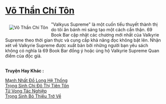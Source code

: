 <a href="https://truyenwiki.net/vo-than-chi-ton.36689/" title="Võ Thần Chí Tôn"><h1>Võ Thần Chí Tôn</h1></a><div style="display:table"><img align="right" style="float: left; padding: 10px;" src="https://truyenwiki.net/a/img/str/src/36689.jpg" alt="Võ Thần Chí Tôn">"Valkyus Supreme" là một cuốn tiểu thuyết thành thị do tôi ăn bánh mì sáng tạo một cách cẩn thận. 69 Book Bar cập nhật các chương mới nhất của Valkyrie Supreme theo thời gian thực và cung cấp khả năng đọc không bật lên. Nhận xét về Valkyrie Supreme được xuất bản bởi những người bạn yêu sách không có nghĩa là 69 Book Bar đồng ý hoặc ủng hộ Valkyrie Supreme Quan điểm của độc giả.</div><p><br><b>Truyện Hay Khác :</b></p><a href="https://truyenwiki.net/manh-nhat-do-long-he-thong.35528/" alt="Mạnh Nhất Đồ Long Hệ Thống">Mạnh Nhất Đồ Long Hệ Thống</a><br/><a href="https://sangtacviet.wordpress.com/2020/10/22/trong-sinh-chi-do-thi-tien-ton/" alt="Trọng Sinh Chi Đô Thị Tiên Tôn">Trọng Sinh Chi Đô Thị Tiên Tôn</a><br/><a href="https://sangtacviet.wordpress.com/2020/10/22/tu-vong-tac-nghiep/" alt="Tử Vong Tác Nghiệp">Tử Vong Tác Nghiệp</a><br/><a href="https://sangtacviet.wordpress.com/2020/10/22/trong-sinh-bo-thieu-tro-ve/" alt="Trọng Sinh Bỏ Thiếu Trở Về">Trọng Sinh Bỏ Thiếu Trở Về</a><br/>
